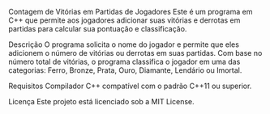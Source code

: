 Contagem de Vitórias em Partidas de Jogadores
Este é um programa em C++ que permite aos jogadores adicionar suas vitórias e derrotas em partidas para calcular sua pontuação e classificação.

Descrição
O programa solicita o nome do jogador e permite que eles adicionem o número de vitórias ou derrotas em suas partidas. Com base no número total de vitórias, o programa classifica o jogador em uma das categorias: Ferro, Bronze, Prata, Ouro, Diamante, Lendário ou Imortal.

Requisitos
Compilador C++ compatível com o padrão C++11 ou superior.

Licença
Este projeto está licenciado sob a MIT License.
